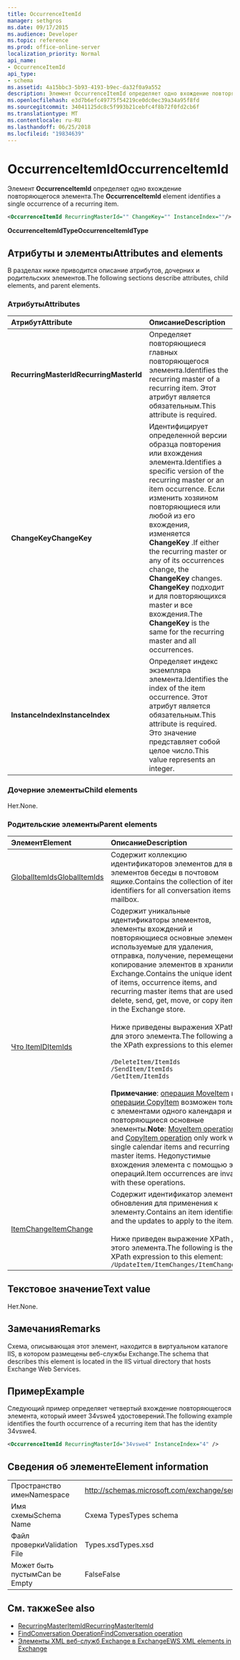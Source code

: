 ```yaml
---
title: OccurrenceItemId
manager: sethgros
ms.date: 09/17/2015
ms.audience: Developer
ms.topic: reference
ms.prod: office-online-server
localization_priority: Normal
api_name:
- OccurrenceItemId
api_type:
- schema
ms.assetid: 4a15bbc3-5b93-4193-b9ec-da32f0a9a552
description: Элемент OccurrenceItemId определяет одно вхождение повторяющегося элемента.
ms.openlocfilehash: e3d7b6efc49775f54219ce0dc0ec39a34a95f8fd
ms.sourcegitcommit: 34041125dc8c5f993b21cebfc4f8b72f0fd2cb6f
ms.translationtype: MT
ms.contentlocale: ru-RU
ms.lasthandoff: 06/25/2018
ms.locfileid: "19834639"
---
```

# <a name="occurrenceitemid"></a><span data-ttu-id="bba6a-103">OccurrenceItemId</span><span class="sxs-lookup"><span data-stu-id="bba6a-103">OccurrenceItemId</span></span>

<span data-ttu-id="bba6a-104">Элемент **OccurrenceItemId** определяет одно вхождение повторяющегося элемента.</span><span class="sxs-lookup"><span data-stu-id="bba6a-104">The **OccurrenceItemId** element identifies a single occurrence of a recurring item.</span></span> 
  
```XML
<OccurrenceItemId RecurringMasterId="" ChangeKey="" InstanceIndex=""/>
```

<span data-ttu-id="bba6a-105">**OccurrenceItemIdType**</span><span class="sxs-lookup"><span data-stu-id="bba6a-105">**OccurrenceItemIdType**</span></span>

## <a name="attributes-and-elements"></a><span data-ttu-id="bba6a-106">Атрибуты и элементы</span><span class="sxs-lookup"><span data-stu-id="bba6a-106">Attributes and elements</span></span>

<span data-ttu-id="bba6a-107">В разделах ниже приводится описание атрибутов, дочерних и родительских элементов.</span><span class="sxs-lookup"><span data-stu-id="bba6a-107">The following sections describe attributes, child elements, and parent elements.</span></span>
  
### <a name="attributes"></a><span data-ttu-id="bba6a-108">Атрибуты</span><span class="sxs-lookup"><span data-stu-id="bba6a-108">Attributes</span></span>

|<span data-ttu-id="bba6a-109">**Атрибут**</span><span class="sxs-lookup"><span data-stu-id="bba6a-109">**Attribute**</span></span>|<span data-ttu-id="bba6a-110">**Описание**</span><span class="sxs-lookup"><span data-stu-id="bba6a-110">**Description**</span></span>|
|:-----|:-----|
|<span data-ttu-id="bba6a-111">**RecurringMasterId**</span><span class="sxs-lookup"><span data-stu-id="bba6a-111">**RecurringMasterId**</span></span> <br/> |<span data-ttu-id="bba6a-112">Определяет повторяющиеся главных повторяющегося элемента.</span><span class="sxs-lookup"><span data-stu-id="bba6a-112">Identifies the recurring master of a recurring item.</span></span> <span data-ttu-id="bba6a-113">Этот атрибут является обязательным.</span><span class="sxs-lookup"><span data-stu-id="bba6a-113">This attribute is required.</span></span>  <br/> |
|<span data-ttu-id="bba6a-114">**ChangeKey**</span><span class="sxs-lookup"><span data-stu-id="bba6a-114">**ChangeKey**</span></span> <br/> |<span data-ttu-id="bba6a-115">Идентифицирует определенной версии образца повторения или вхождения элемента.</span><span class="sxs-lookup"><span data-stu-id="bba6a-115">Identifies a specific version of the recurring master or an item occurrence.</span></span> <span data-ttu-id="bba6a-116">Если изменить хозяином повторяющиеся или любой из его вхождения, изменяется **ChangeKey** .</span><span class="sxs-lookup"><span data-stu-id="bba6a-116">If either the recurring master or any of its occurrences change, the **ChangeKey** changes.</span></span> <span data-ttu-id="bba6a-117">**ChangeKey** подходит и для повторяющихся master и все вхождения.</span><span class="sxs-lookup"><span data-stu-id="bba6a-117">The **ChangeKey** is the same for the recurring master and all occurrences.</span></span>  <br/> |
|<span data-ttu-id="bba6a-118">**InstanceIndex**</span><span class="sxs-lookup"><span data-stu-id="bba6a-118">**InstanceIndex**</span></span> <br/> |<span data-ttu-id="bba6a-119">Определяет индекс экземпляра элемента.</span><span class="sxs-lookup"><span data-stu-id="bba6a-119">Identifies the index of the item occurrence.</span></span> <span data-ttu-id="bba6a-120">Этот атрибут является обязательным.</span><span class="sxs-lookup"><span data-stu-id="bba6a-120">This attribute is required.</span></span> <span data-ttu-id="bba6a-121">Это значение представляет собой целое число.</span><span class="sxs-lookup"><span data-stu-id="bba6a-121">This value represents an integer.</span></span>  <br/> |
   
### <a name="child-elements"></a><span data-ttu-id="bba6a-122">Дочерние элементы</span><span class="sxs-lookup"><span data-stu-id="bba6a-122">Child elements</span></span>

<span data-ttu-id="bba6a-123">Нет.</span><span class="sxs-lookup"><span data-stu-id="bba6a-123">None.</span></span>
  
### <a name="parent-elements"></a><span data-ttu-id="bba6a-124">Родительские элементы</span><span class="sxs-lookup"><span data-stu-id="bba6a-124">Parent elements</span></span>

|<span data-ttu-id="bba6a-125">**Элемент**</span><span class="sxs-lookup"><span data-stu-id="bba6a-125">**Element**</span></span>|<span data-ttu-id="bba6a-126">**Описание**</span><span class="sxs-lookup"><span data-stu-id="bba6a-126">**Description**</span></span>|
|:-----|:-----|
|[<span data-ttu-id="bba6a-127">GlobalItemIds</span><span class="sxs-lookup"><span data-stu-id="bba6a-127">GlobalItemIds</span></span>](globalitemids.md) <br/> |<span data-ttu-id="bba6a-128">Содержит коллекцию идентификаторов элементов для всех элементов беседы в почтовом ящике.</span><span class="sxs-lookup"><span data-stu-id="bba6a-128">Contains the collection of item identifiers for all conversation items in a mailbox.</span></span>  <br/> |
|[<span data-ttu-id="bba6a-129">Что ItemID</span><span class="sxs-lookup"><span data-stu-id="bba6a-129">ItemIds</span></span>](itemids.md) <br/> | <span data-ttu-id="bba6a-130">Содержит уникальные идентификаторы элементов, элементы вхождений и повторяющиеся основные элементы, используемые для удаления, отправка, получение, перемещение и копирование элементов в хранилище Exchange.</span><span class="sxs-lookup"><span data-stu-id="bba6a-130">Contains the unique identities of items, occurrence items, and recurring master items that are used to delete, send, get, move, or copy items in the Exchange store.</span></span> <br/><br/><span data-ttu-id="bba6a-131">Ниже приведены выражения XPath для этого элемента.</span><span class="sxs-lookup"><span data-stu-id="bba6a-131">The following are the XPath expressions to this element:</span></span> <br/><br/>  `/DeleteItem/ItemIds` <br/>  `/SendItem/ItemIds` <br/>  `/GetItem/ItemIds` <br/><br/><span data-ttu-id="bba6a-132">**Примечание**: [операция MoveItem](moveitem-operation.md) и [операции CopyItem](copyitem-operation.md) возможен только с элементами одного календаря и повторяющиеся основные элементы.</span><span class="sxs-lookup"><span data-stu-id="bba6a-132">**Note**:  [MoveItem operation](moveitem-operation.md) and [CopyItem operation](copyitem-operation.md) only work with single calendar items and recurring master items.</span></span> <span data-ttu-id="bba6a-133">Недопустимые вхождения элемента с помощью этих операций.</span><span class="sxs-lookup"><span data-stu-id="bba6a-133">Item occurrences are invalid with these operations.</span></span>           |
|[<span data-ttu-id="bba6a-134">ItemChange</span><span class="sxs-lookup"><span data-stu-id="bba6a-134">ItemChange</span></span>](itemchange.md) <br/> |<span data-ttu-id="bba6a-135">Содержит идентификатор элемента и обновления для применения к элементу.</span><span class="sxs-lookup"><span data-stu-id="bba6a-135">Contains an item identifier and the updates to apply to the item.</span></span><br/><br/> <span data-ttu-id="bba6a-136">Ниже приведен выражение XPath для этого элемента.</span><span class="sxs-lookup"><span data-stu-id="bba6a-136">The following is the XPath expression to this element:</span></span>  <br/>  `/UpdateItem/ItemChanges/ItemChange[i]` <br/> |
   
## <a name="text-value"></a><span data-ttu-id="bba6a-137">Текстовое значение</span><span class="sxs-lookup"><span data-stu-id="bba6a-137">Text value</span></span>

<span data-ttu-id="bba6a-138">Нет.</span><span class="sxs-lookup"><span data-stu-id="bba6a-138">None.</span></span>
  
## <a name="remarks"></a><span data-ttu-id="bba6a-139">Замечания</span><span class="sxs-lookup"><span data-stu-id="bba6a-139">Remarks</span></span>

<span data-ttu-id="bba6a-140">Схема, описывающая этот элемент, находится в виртуальном каталоге IIS, в котором размещены веб-службы Exchange.</span><span class="sxs-lookup"><span data-stu-id="bba6a-140">The schema that describes this element is located in the IIS virtual directory that hosts Exchange Web Services.</span></span>
  
## <a name="example"></a><span data-ttu-id="bba6a-141">Пример</span><span class="sxs-lookup"><span data-stu-id="bba6a-141">Example</span></span>

<span data-ttu-id="bba6a-142">Следующий пример определяет четвертый вхождение повторяющегося элемента, который имеет 34vswe4 удостоверений.</span><span class="sxs-lookup"><span data-stu-id="bba6a-142">The following example identifies the fourth occurrence of a recurring item that has the identity 34vswe4.</span></span>
  
```XML
<OccurrenceItemId RecurringMasterId="34vswe4" InstanceIndex="4" />
```

## <a name="element-information"></a><span data-ttu-id="bba6a-143">Сведения об элементе</span><span class="sxs-lookup"><span data-stu-id="bba6a-143">Element information</span></span>

|||
|:-----|:-----|
|<span data-ttu-id="bba6a-144">Пространство имен</span><span class="sxs-lookup"><span data-stu-id="bba6a-144">Namespace</span></span>  <br/> |http://schemas.microsoft.com/exchange/services/2006/types  <br/> |
|<span data-ttu-id="bba6a-145">Имя схемы</span><span class="sxs-lookup"><span data-stu-id="bba6a-145">Schema Name</span></span>  <br/> |<span data-ttu-id="bba6a-146">Схема Types</span><span class="sxs-lookup"><span data-stu-id="bba6a-146">Types schema</span></span>  <br/> |
|<span data-ttu-id="bba6a-147">Файл проверки</span><span class="sxs-lookup"><span data-stu-id="bba6a-147">Validation File</span></span>  <br/> |<span data-ttu-id="bba6a-148">Types.xsd</span><span class="sxs-lookup"><span data-stu-id="bba6a-148">Types.xsd</span></span>  <br/> |
|<span data-ttu-id="bba6a-149">Может быть пустым</span><span class="sxs-lookup"><span data-stu-id="bba6a-149">Can be Empty</span></span>  <br/> |<span data-ttu-id="bba6a-150">False</span><span class="sxs-lookup"><span data-stu-id="bba6a-150">False</span></span>  <br/> |
   
## <a name="see-also"></a><span data-ttu-id="bba6a-151">См. также</span><span class="sxs-lookup"><span data-stu-id="bba6a-151">See also</span></span>

- [<span data-ttu-id="bba6a-152">RecurringMasterItemId</span><span class="sxs-lookup"><span data-stu-id="bba6a-152">RecurringMasterItemId</span></span>](recurringmasteritemid.md)
- [<span data-ttu-id="bba6a-153">FindConversation Operation</span><span class="sxs-lookup"><span data-stu-id="bba6a-153">FindConversation operation</span></span>](findconversation-operation.md)
- [<span data-ttu-id="bba6a-154">Элементы XML веб-служб Exchange в Exchange</span><span class="sxs-lookup"><span data-stu-id="bba6a-154">EWS XML elements in Exchange</span></span>](ews-xml-elements-in-exchange.md)

